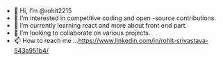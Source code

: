 - 👋 Hi, I’m @rohit2215
- 👀 I’m interested in competitive coding and open -source contributions.
- 🌱 I’m currently learning react and more about front end part.
- 💞️ I’m looking to collaborate on various projects.
- 📫 How to reach me ...https://www.linkedin.com/in/rohit-srivastava-543a951b4/

<!---
rohit2215/rohit2215 is a ✨ special ✨ repository because its `README.md` (this file) appears on your GitHub profile.
You can click the Preview link to take a look at your changes.
--->

